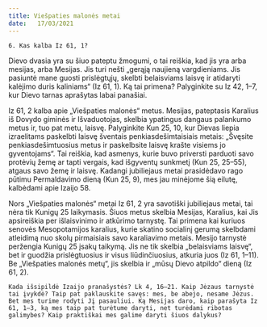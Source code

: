 ```yaml
---
title: Viešpaties malonės metai 
date:   17/03/2021
---
```


`6. Kas kalba Iz 61, 1?`

Dievo dvasia yra su šiuo pateptu žmogumi, o tai reiškia, kad jis yra arba mesijas, arba Mesijas. Jis turi nešti „gerąją naujieną vargdieniams. Jis pasiuntė mane guosti prislėgtųjų, skelbti belaisviams laisvę ir atidaryti kalėjimo duris kaliniams“ (Iz 61, 1). Ką tai primena? Palyginkite su Iz 42, 1–7, kur Dievo tarnas aprašytas labai panašiai.

Iz 61, 2 kalba apie „Viešpaties malonės“ metus. Mesijas, pateptasis Karalius iš Dovydo giminės ir Išvaduotojas, skelbia ypatingus dangaus palankumo metus ir, tuo pat metu, laisvę. Palyginkite Kun 25, 10, kur Dievas liepia izraelitams paskelbti laisvę šventais penkiasdešimtaisiais metais: „Švęsite penkiasdešimtuosius metus ir paskelbsite laisvę krašte visiems jo gyventojams“. Tai reiškia, kad asmenys, kurie buvo priversti parduoti savo protėvių žemę ar tapti vergais, kad išgyventų sunkmetį (Kun 25, 25–55), atgaus savo žemę ir laisvę. Kadangi jubiliejaus metai prasidėdavo rago pūtimu Permaldavimo dieną (Kun 25, 9), mes jau minėjome šią eilutę, kalbėdami apie Izaijo 58.

Nors „Viešpaties malonės“ metai Iz 61, 2 yra savotiški jubiliejaus metai, tai nėra tik Kunigų 25 laikymasis. Šiuos metus skelbia Mesijas, Karalius, kai Jis apsireiškia per išlaisvinimo ir atkūrimo tarnystę. Tai primena kai kuriuos senovės Mesopotamijos karalius, kurie skatino socialinį gerumą skelbdami atleidimą nuo skolų pirmaisiais savo karaliavimo metais. Mesijo tarnystė peržengia Kunigų 25 įsakų taikymą. Jis ne tik skelbia „belaisviams laisvę“, bet ir guodžia prislėgtuosius ir visus liūdinčiuosius, atkuria juos (Iz 61, 1–11). Be „Viešpaties malonės metų“, jis skelbia ir „mūsų Dievo atpildo“ dieną (Iz 61, 2).

`Kada išsipildė Izaijo pranašystės? Lk 4, 16–21. Kaip Jėzaus tarnystė tai įvykdė? Taip pat paklauskite savęs: mes, be abejo, nesame Jėzus. Bet mes turime rodyti Jį pasauliui. Ką Mesijas daro, kaip parašyta Iz 61, 1–3, ką mes taip pat turėtume daryti, net turėdami ribotas galimybes? Kaip praktiškai mes galime daryti šiuos dalykus?`